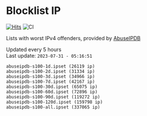 # Blocklist IP

[![Hits](https://hits.seeyoufarm.com/api/count/incr/badge.svg?url=https%3A%2F%2Fgithub.com%2Fborestad%2Fblocklist-ip%2F&count_bg=%2379C83D&title_bg=%23555555&icon=&icon_color=%23E7E7E7&title=hits&edge_flat=false)](https://hits.seeyoufarm.com)  ![CI](https://img.shields.io/github/workflow/status/borestad/blocklist-ip/CI?style=flat-square)

Lists with worst IPv4 offenders, provided by [AbuseIPDB](https://www.abuseipdb.com/)

<!-- FOOTER-PLACEHOLDER -->
Updated every 5 hours<br>
Last update: `2023-07-31 - 05:16:51`
```
abuseipdb-s100-1d.ipset (26119 ip)
abuseipdb-s100-2d.ipset (31334 ip)
abuseipdb-s100-3d.ipset (34966 ip)
abuseipdb-s100-7d.ipset (42167 ip)
abuseipdb-s100-30d.ipset (65075 ip)
abuseipdb-s100-60d.ipset (72896 ip)
abuseipdb-s100-90d.ipset (119272 ip)
abuseipdb-s100-120d.ipset (159798 ip)
abuseipdb-s100-all.ipset (337065 ip)
```
